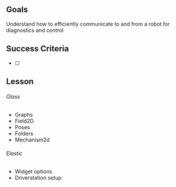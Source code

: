 ## Goals
Understand how to efficiently communicate to and from a robot for diagnostics and control 
## Success Criteria
- [ ] 

## Lesson
###### Glass
- Graphs
- Field2D
- Poses
- Folders
- Mechanism2d
###### Elastic
- Widget options
- Driverstation setup


